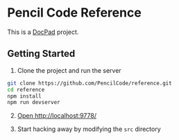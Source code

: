 # Pencil Code Reference

This is a [DocPad](https://github.com/bevry/docpad) project.

## Getting Started

1. Clone the project and run the server

  ``` bash
  git clone https://github.com/PencilCode/reference.git
  cd reference
  npm install
  npm run devserver
  ```

2. [Open http://localhost:9778/](http://localhost:9778/)

3. Start hacking away by modifying the `src` directory

